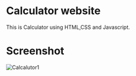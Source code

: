 # Calculator website
This is Calculator using HTML,CSS and Javascript.

# Screenshot

![Calcalutor1](https://github.com/im-priyanka/Calculator-website/assets/148620052/06c9fde0-7126-4e92-887b-3bcbe64d31c7)
